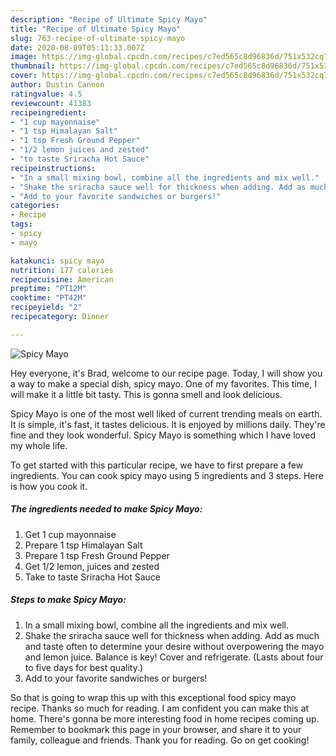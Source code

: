 ```yaml
---
description: "Recipe of Ultimate Spicy Mayo"
title: "Recipe of Ultimate Spicy Mayo"
slug: 763-recipe-of-ultimate-spicy-mayo
date: 2020-08-09T05:11:33.007Z
image: https://img-global.cpcdn.com/recipes/c7ed565c8d96836d/751x532cq70/spicy-mayo-recipe-main-photo.jpg
thumbnail: https://img-global.cpcdn.com/recipes/c7ed565c8d96836d/751x532cq70/spicy-mayo-recipe-main-photo.jpg
cover: https://img-global.cpcdn.com/recipes/c7ed565c8d96836d/751x532cq70/spicy-mayo-recipe-main-photo.jpg
author: Dustin Cannon
ratingvalue: 4.5
reviewcount: 41383
recipeingredient:
- "1 cup mayonnaise"
- "1 tsp Himalayan Salt"
- "1 tsp Fresh Ground Pepper"
- "1/2 lemon juices and zested"
- "to taste Sriracha Hot Sauce"
recipeinstructions:
- "In a small mixing bowl, combine all the ingredients and mix well."
- "Shake the sriracha sauce well for thickness when adding. Add as much and taste often to determine your desire without overpowering the mayo and lemon juice. Balance is key! Cover and refrigerate. (Lasts about four to five days for best quality.)"
- "Add to your favorite sandwiches or burgers!"
categories:
- Recipe
tags:
- spicy
- mayo

katakunci: spicy mayo 
nutrition: 177 calories
recipecuisine: American
preptime: "PT12M"
cooktime: "PT42M"
recipeyield: "2"
recipecategory: Dinner

---
```



![Spicy Mayo](https://img-global.cpcdn.com/recipes/c7ed565c8d96836d/751x532cq70/spicy-mayo-recipe-main-photo.jpg)

Hey everyone, it's Brad, welcome to our recipe page. Today, I will show you a way to make a special dish, spicy mayo. One of my favorites. This time, I will make it a little bit tasty. This is gonna smell and look delicious.

Spicy Mayo is one of the most well liked of current trending meals on earth. It is simple, it's fast, it tastes delicious. It is enjoyed by millions daily. They're fine and they look wonderful. Spicy Mayo is something which I have loved my whole life.




To get started with this particular recipe, we have to first prepare a few ingredients. You can cook spicy mayo using 5 ingredients and 3 steps. Here is how you cook it.

<!--inarticleads1-->

##### The ingredients needed to make Spicy Mayo:

1. Get 1 cup mayonnaise
1. Prepare 1 tsp Himalayan Salt
1. Prepare 1 tsp Fresh Ground Pepper
1. Get 1/2 lemon, juices and zested
1. Take to taste Sriracha Hot Sauce




<!--inarticleads2-->

##### Steps to make Spicy Mayo:

1. In a small mixing bowl, combine all the ingredients and mix well.
1. Shake the sriracha sauce well for thickness when adding. Add as much and taste often to determine your desire without overpowering the mayo and lemon juice. Balance is key! Cover and refrigerate. (Lasts about four to five days for best quality.)
1. Add to your favorite sandwiches or burgers!




So that is going to wrap this up with this exceptional food spicy mayo recipe. Thanks so much for reading. I am confident you can make this at home. There's gonna be more interesting food in home recipes coming up. Remember to bookmark this page in your browser, and share it to your family, colleague and friends. Thank you for reading. Go on get cooking!
